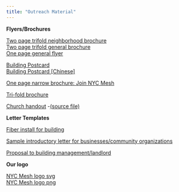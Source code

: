 ```yaml
---
title: "Outreach Material"
---
```


**Flyers/Brochures**

[Two page trifold neighborhood brochure](https://docs.google.com/presentation/d/1D5idINRhLICwrbWa7w5Y5l_9wgV19KWEMIOoqrkXk8E/edit?usp=sharing)  
[Two page trifold general brochure](Brochure.pdf)  
[One page general flyer](Priorities-One-Pager.pdf)  

[Building Postcard](2019-08-One-page-flyer.pdf)  
[Building Postcard [Chinese]](flyer-chinese.jpg)

[One page narrow brochure: Join NYC Mesh](NYC_Mesh_Brochure_02.jpg)

[Tri-fold brochure](meshmail.pdf)

[Church handout](church.pdf) -[(source file)](https://docs.google.com/document/d/1duBRyzncVxuODrXyH7ooDki2LEmwcyuOtkZJjcC3loo/edit?usp=sharing)

**Letter Templates**

[Fiber install for building](https://docs.google.com/document/d/1UTLYMidNWN3XWmzXjnmfF_zHWAyIOqoDm1BtRGWhfoQ/edit?usp=sharing)

[Sample introductory letter for businesses/community organizations](https://docs.google.com/document/d/1_BNWaigV6LNK3PMdgQ8bhw6EDUueLUpRGxrPGZjyl2o/edit?usp=sharing)

[Proposal to building management/landlord](https://docs.google.com/document/d/1hmB5p-Zebi5frNimiwAoC7E-nAoWJGc49R2tNQW010Q/edit?usp=sharing)

**Our logo**

[NYC Mesh logo svg](logo.svg)  
[NYC Mesh logo png](logo.png)
